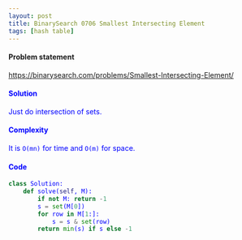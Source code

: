 ```yaml
---
layout: post
title: BinarySearch 0706 Smallest Intersecting Element
tags: [hash table]
---
```


#### Problem statement

<a href="https://binarysearch.com/problems/Smallest-Intersecting-Element/"> <font color = blue>https://binarysearch.com/problems/Smallest-Intersecting-Element/

#### Solution
Just do intersection of sets.

#### Complexity
It is `O(mn)` for time and `O(m)` for space.

#### Code
```python
class Solution:
    def solve(self, M):
        if not M: return -1
        s = set(M[0])
        for row in M[1:]:
            s = s & set(row)
        return min(s) if s else -1
```
